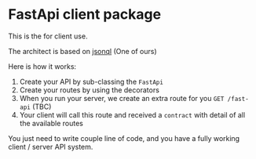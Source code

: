 # FastApi client package

This is the for client use.

The architect is based on [jsonql](https://jsonql.org) (One of ours)

Here is how it works:

1. Create your API by sub-classing the `FastApi`
2. Create your routes by using the decorators
3. When you run your server, we create an extra route for you `GET /fast-api` (TBC)
4. Your client will call this route and received a `contract` with detail of all the available routes

You just need to write couple line of code, and you have a fully working client / server API system.

 
